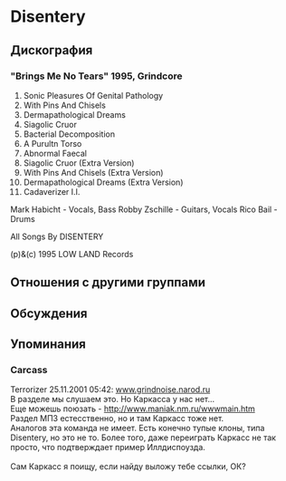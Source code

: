 # Disentery



## Дискография

### "Brings Me No Tears" 1995, Grindcore

1. Sonic Pleasures Of Genital Pathology
2. With Pins And Chisels
3. Dermapathological Dreams
4. Siagolic Cruor
5. Bacterial Decomposition
6. A Purultn Torso
7. Abnormal Faecal
8. Siagolic Cruor (Extra Version)
9. With Pins And Chisels (Extra Version)
10. Dermapathological Dreams (Extra Version)
11. Cadaverizer I.I.

 Mark Habicht - Vocals, Bass
 Robby Zschille - Guitars, Vocals
 Rico Bail - Drums

All Songs By DISENTERY

(p)&(c) 1995 LOW LAND Records


## Отношения с другими группами


## Обсуждения


## Упоминания

### Carcass

Terrorizer 25.11.2001 05:42:
www.grindnoise.narod.ru<BR>В разделе мы слушаем это. Но Каркасса у нас нет...<BR>Еще можешь поюзать - <A HREF="http://www.maniak.nm.ru/wwwmain.htm" target="_blank">http://www.maniak.nm.ru/wwwmain.htm</A><BR>Раздел МП3 естесственно, но и там Каркасс тоже нет.<BR>Аналогов эта команда не имеет. Есть конечно тупые клоны, типа Disentery, но это не то. Более того, даже переиграть Каркасс не так просто, что подтверждает пример Иллдиспоузда.<BR><BR>Сам Каркасс я поищу, если найду выложу тебе ссылки, ОК?

